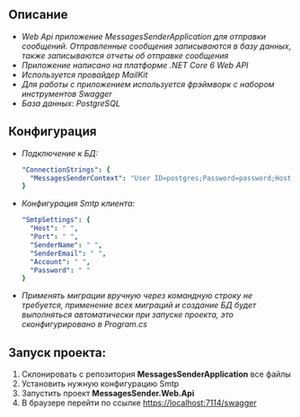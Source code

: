  Описание 
 --------
- *Web Api приложение MessagesSenderApplication для отправки сообщений. Отправленные сообщения записываются в базу данных, также записываются отчеты об отправке сообщения*
- *Приложение написано на платформе .NET Core 6 Web API*
- *Используется провайдер MailKit*
- *Для работы с приложением используется фрэймворк с набором инструментов Swagger*
- *База данных: PostgreSQL*

Конфигурация
------------
- *Подключение к БД:*
  ```yaml
  "ConnectionStrings": {
    "MessagesSenderContext": "User ID=postgres;Password=password;Host=localhost;Port=5432;Database=MessagesSenderDb;"
  }
  ```
- *Конфигурация Smtp клиента:*
  ```yaml
  "SmtpSettings": {
    "Host": " ",
    "Port": " ",
    "SenderName": " ",
    "SenderEmail": " ",
    "Account": " ",
    "Password": " "
  }
  ```
- *Применять миграции вручную через командную строку не требуется, применение всех миграций и создание БД будет выполняться автоматически при запуске проекта, это сконфигурировано в Program.cs*

Запуск проекта:
---------------
1. Склонировать с репозитория **MessagesSenderApplication** все файлы 
2. Установить нужную конфигурацию Smtp
3. Запустить проект **MessagesSender.Web.Api**
4. В браузере перейти по ссылке <https://localhost:7114/swagger>
